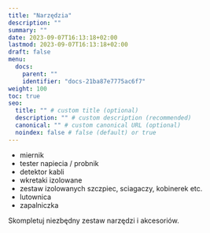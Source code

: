 ```yaml
---
title: "Narzędzia"
description: ""
summary: ""
date: 2023-09-07T16:13:18+02:00
lastmod: 2023-09-07T16:13:18+02:00
draft: false
menu:
  docs:
    parent: ""
    identifier: "docs-21ba87e7775ac6f7"
weight: 100
toc: true
seo:
  title: "" # custom title (optional)
  description: "" # custom description (recommended)
  canonical: "" # custom canonical URL (optional)
  noindex: false # false (default) or true
---
```


* miernik
* tester napiecia / probnik
* detektor kabli
* wkretaki izolowane
* zestaw izolowanych szczpiec, sciagaczy, kobinerek etc.
* lutownica
* zapalniczka

Skompletuj niezbędny zestaw narzędzi i akcesoriów.
